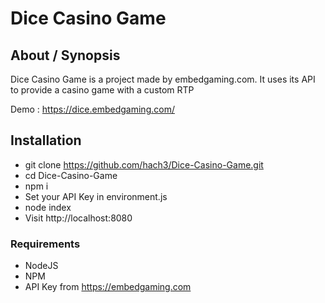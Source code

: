 # Dice Casino Game

## About / Synopsis

Dice Casino Game is a project made by embedgaming.com. It uses its API to provide a casino game with a custom RTP

Demo : https://dice.embedgaming.com/

## Installation

* git clone https://github.com/hach3/Dice-Casino-Game.git
* cd Dice-Casino-Game
* npm i
* Set your API Key in environment.js
* node index
* Visit http://localhost:8080

### Requirements

 * NodeJS
 * NPM
 * API Key from https://embedgaming.com
